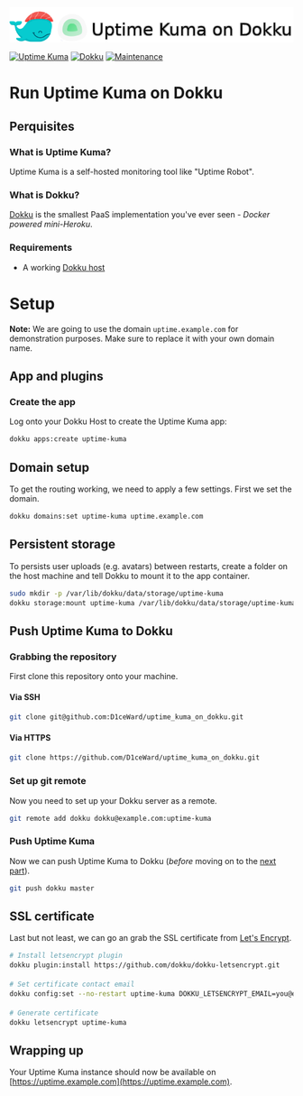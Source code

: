 ![](.github/images/repo_header.png)

[![Uptime Kuma](https://img.shields.io/badge/Uptime_Kuma-1.15.1-blue.svg)](https://github.com/louislam/uptime-kuma/releases/tag/1.15.1)
[![Dokku](https://img.shields.io/badge/Dokku-Repo-blue.svg)](https://github.com/dokku/dokku)
[![Maintenance](https://img.shields.io/badge/Maintained%3F-yes-green.svg)](https://github.com/louislam/uptime-kuma/graphs/commit-activity)

# Run Uptime Kuma on Dokku

## Perquisites

### What is Uptime Kuma?

Uptime Kuma is a self-hosted monitoring tool like "Uptime Robot".

### What is Dokku?

[Dokku](http://dokku.viewdocs.io/dokku/) is the smallest PaaS implementation you've ever seen - _Docker
powered mini-Heroku_.

### Requirements

* A working [Dokku host](http://dokku.viewdocs.io/dokku/getting-started/installation/)

# Setup

**Note:** We are going to use the domain `uptime.example.com` for demonstration purposes. Make sure to
replace it with your own domain name.

## App and plugins

### Create the app

Log onto your Dokku Host to create the Uptime Kuma app:

```bash
dokku apps:create uptime-kuma
```

## Domain setup

To get the routing working, we need to apply a few settings. First we set the domain.

```bash
dokku domains:set uptime-kuma uptime.example.com
```

## Persistent storage

To persists user uploads (e.g. avatars) between restarts, create a folder on the host machine and tell Dokku to mount it to the app container.

```bash
sudo mkdir -p /var/lib/dokku/data/storage/uptime-kuma
dokku storage:mount uptime-kuma /var/lib/dokku/data/storage/uptime-kuma:/app/data
```

## Push Uptime Kuma to Dokku

### Grabbing the repository

First clone this repository onto your machine.

#### Via SSH

```bash
git clone git@github.com:D1ceWard/uptime_kuma_on_dokku.git
```

#### Via HTTPS

```bash
git clone https://github.com/D1ceWard/uptime_kuma_on_dokku.git
```

### Set up git remote

Now you need to set up your Dokku server as a remote.

```bash
git remote add dokku dokku@example.com:uptime-kuma
```

### Push Uptime Kuma

Now we can push Uptime Kuma to Dokku (_before_ moving on to the [next part](#domain-and-ssl-certificate)).

```bash
git push dokku master
```

## SSL certificate

Last but not least, we can go an grab the SSL certificate from [Let's
Encrypt](https://letsencrypt.org/).

```bash
# Install letsencrypt plugin
dokku plugin:install https://github.com/dokku/dokku-letsencrypt.git

# Set certificate contact email
dokku config:set --no-restart uptime-kuma DOKKU_LETSENCRYPT_EMAIL=you@example.com

# Generate certificate
dokku letsencrypt uptime-kuma
```

## Wrapping up

Your Uptime Kuma instance should now be available on [https://uptime.example.com](https://uptime.example.com).
